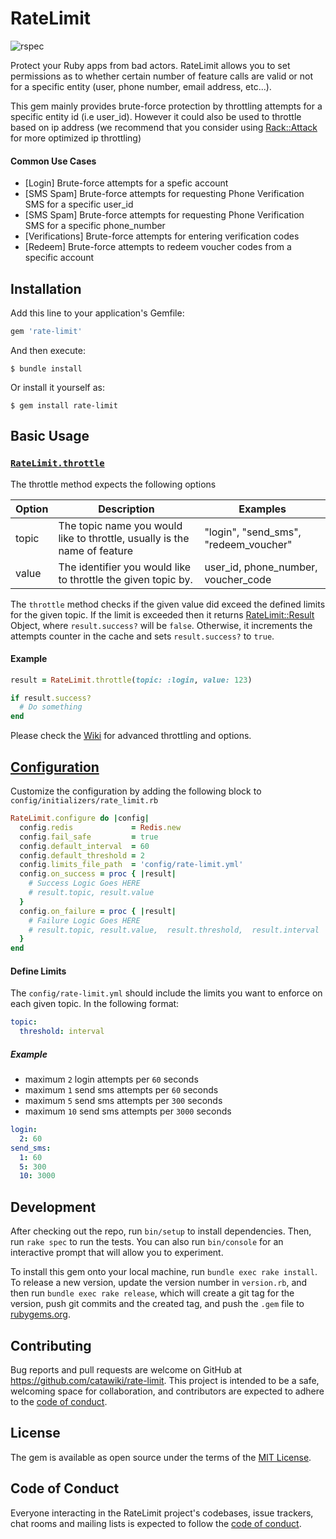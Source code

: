 # RateLimit
![rspec](https://github.com/catawiki/rate-limit/actions/workflows/main.yml/badge.svg) 

Protect your Ruby apps from bad actors. RateLimit allows you to set permissions as to whether certain number of feature calls are valid or not for a specific entity (user, phone number, email address, etc...). 

This gem mainly provides brute-force protection by throttling attempts for a specific entity id (i.e user_id). However it could also be used to throttle based on ip address (we recommend that you consider using [Rack::Attack](https://github.com/rack/rack-attack) for more optimized ip throttling)

#### Common Use Cases
* [Login] Brute-force attempts for a spefic account
* [SMS Spam] Brute-force attempts for requesting Phone Verification SMS for a specific user_id
* [SMS Spam] Brute-force attempts for requesting  Phone Verification SMS for a specific phone_number
* [Verifications] Brute-force attempts for entering verification codes
* [Redeem] Brute-force attempts to redeem voucher codes from a specific account

## Installation

Add this line to your application's Gemfile:

```ruby
gem 'rate-limit'
```

And then execute:

    $ bundle install

Or install it yourself as:

    $ gem install rate-limit

## Basic Usage

### [`RateLimit.throttle`](https://github.com/catawiki/rate-limit/wiki/Throttling)
The throttle method expects the following options

| Option           | Description                                                               | Examples                              |
| ---------------- | ------------------------------------------------------------------------- | ------------------------------------- |
| topic            | The topic name you would like to throttle, usually is the name of feature | "login", "send_sms", "redeem_voucher" |
| value            | The identifier you would like to throttle the given topic by.             | user_id, phone_number, voucher_code   |


The `throttle` method checks if the given value did exceed the defined limits for the given topic. If the limit is exceeded then it returns [RateLimit::Result](https://github.com/catawiki/rate-limit/wiki/RateLimit::Result) Object, where `result.success?` will be `false`. Otherwise, it increments the attempts counter in the cache and sets `result.success?` to `true`.

#### Example
```ruby
result = RateLimit.throttle(topic: :login, value: 123)

if result.success?
  # Do something
end
```


Please check the [Wiki](https://github.com/catawiki/rate-limit/wiki) for advanced throttling and options.

## [Configuration](https://github.com/catawiki/rate-limit/wiki/Configuration)

Customize the configuration by adding the following block to `config/initializers/rate_limit.rb`

```ruby
RateLimit.configure do |config|
  config.redis             = Redis.new
  config.fail_safe         = true
  config.default_interval  = 60
  config.default_threshold = 2
  config.limits_file_path  = 'config/rate-limit.yml'
  config.on_success = proc { |result|
    # Success Logic Goes HERE
    # result.topic, result.value
  }
  config.on_failure = proc { |result|
    # Failure Logic Goes HERE
    # result.topic, result.value,  result.threshold,  result.interval
  }
end
```

#### Define Limits

The `config/rate-limit.yml` should include the limits you want to enforce on each given topic. In the following format:

```yaml
topic:
  threshold: interval
```

##### Example

* maximum `2` login attempts per `60` seconds
* maximum `1` send sms attempts per `60` seconds
* maximum `5` send sms attempts per `300` seconds
* maximum `10` send sms attempts per `3000` seconds

```yaml
login:
  2: 60
send_sms:
  1: 60
  5: 300
  10: 3000
```

## Development

After checking out the repo, run `bin/setup` to install dependencies. Then, run `rake spec` to run the tests. You can also run `bin/console` for an interactive prompt that will allow you to experiment.

To install this gem onto your local machine, run `bundle exec rake install`. To release a new version, update the version number in `version.rb`, and then run `bundle exec rake release`, which will create a git tag for the version, push git commits and the created tag, and push the `.gem` file to [rubygems.org](https://rubygems.org).

## Contributing

Bug reports and pull requests are welcome on GitHub at https://github.com/catawiki/rate-limit. This project is intended to be a safe, welcoming space for collaboration, and contributors are expected to adhere to the [code of conduct](https://github.com/catawiki/rate-limit/blob/master/CODE_OF_CONDUCT.md).

## License

The gem is available as open source under the terms of the [MIT License](https://opensource.org/licenses/MIT).

## Code of Conduct

Everyone interacting in the RateLimit project's codebases, issue trackers, chat rooms and mailing lists is expected to follow the [code of conduct](https://github.com/catawiki/rate-limit/blob/master/CODE_OF_CONDUCT.md).
